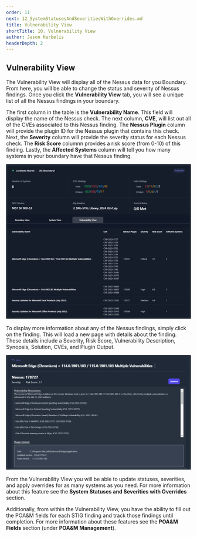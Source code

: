 ```yaml
---
order: 11
next: 12_SystemStatusesAndSeveritiesWithOverrides.md
title: Vulnerability View
shortTitle: 10. Vulnerability View
author: Jason Kerbelis
headerDepth: 2
---
```


## Vulnerability View

The Vulnerability View will display all of the Nessus data for you Boundary. From here, you will be able to change the status and severity of Nessus findings. Once you click the **Vulnerability View** tab, you will see a unique list of all the Nessus findings in your boundary.

The first column in the table is the **Vulnerability Name**. This field will display the name of the Nessus check. The next column, **CVE**, will list out all of the CVEs associated to this Nessus finding. The **Nessus Plugin** column will provide the plugin ID for the Nessus plugin that contains this check. Next, the **Severity** column will provide the severity status for each Nessus check. The **Risk Score** columnn provides a risk score (from 0-10) of this finding. Lastly, the **Affected Systems** column will tell you how many systems in your boundary have that Nessus finding.

![Figure 57: Vulnerability View](../../assets/user-guide/VulnerabilityView.png "Figure 57: Vulnerability View")

To display more information about any of the Nessus findings, simply click on the finding. This will load a new page with details about the finding. These details include a Severity, Risk Score, Vulnerability Description, Synopsis, Solution, CVEs, and Plugin Output.

![Figure 58: Vulnerability View Detailed Findinging](../../assets/user-guide/VulnerabilityView_Detailed.png "Figure 58: Vulnerability View Detailed Findinging")

From the Vulnerability View you will be able to update statuses, severities, and apply overrides for as many systems as you need. For more information about this feature see the **System Statuses and Severities with Overrides** section.

Additionally, from within the Vulnerability View, you have the ability to fill out the POA&M fields for each STIG finding and track those findings until completion. For more information about these features see the **POA&M Fields** section (under **POA&M Management**).
